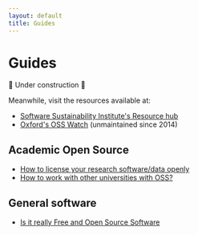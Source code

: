 ```yaml
---
layout: default
title: Guides
---
```


# Guides

🚧 Under construction 🚧

Meanwhile, visit the resources available at:

- [Software Sustainability Institute's Resource hub](https://www.software.ac.uk/resource-hub)
- [Oxford's OSS Watch](http://oss-watch.ac.uk/) (unmaintained since 2014)

## Academic Open Source

- [How to license your research software/data openly]() <!-- FIXME -->
- [How to work with other universities with OSS?]()		<!-- FIXME -->


## General software 
- [Is it really Free and Open Source Software](https://isitreallyfoss.com/)
